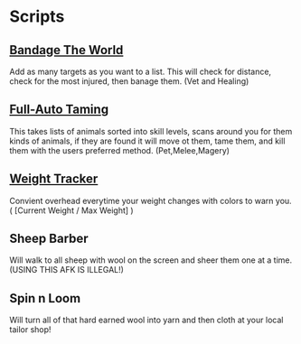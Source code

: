 # Scripts
## [Bandage The World](https://github.com/malbolger/Typescript_UOLL/blob/main/Bandage_The_World)
Add as many targets as you want to a list. This will check for distance, check for the most injured, then banage them. (Vet and Healing)
## [Full-Auto Taming](https://github.com/malbolger/Typescript_UOLL/blob/main/Full-Auto_Taming)
This takes lists of animals sorted into skill levels, scans around you for them kinds of animals, if they are found it will move ot them, tame them, and kill them with the users preferred method. (Pet,Melee,Magery)
## [Weight Tracker](https://github.com/malbolger/Typescript_UOLL/blob/main/Weight_Tracker)
Convient overhead everytime your weight changes with colors to warn you.( [Current Weight / Max Weight] )
## Sheep Barber
Will walk to all sheep with wool on the screen and sheer them one at a time. (USING THIS AFK IS ILLEGAL!)
## Spin n Loom
Will turn all of that hard earned wool into yarn and then cloth at your local tailor shop!
